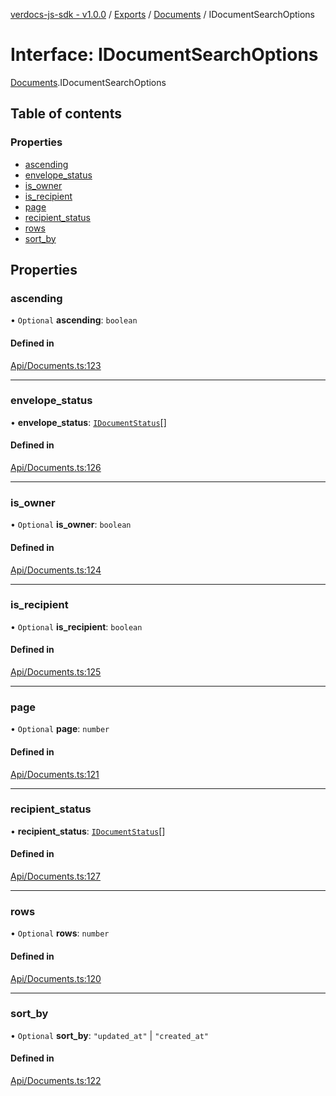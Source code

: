 [verdocs-js-sdk - v1.0.0](../README.md) / [Exports](../modules.md) / [Documents](../modules/Documents.md) / IDocumentSearchOptions

# Interface: IDocumentSearchOptions

[Documents](../modules/Documents.md).IDocumentSearchOptions

## Table of contents

### Properties

- [ascending](Documents.IDocumentSearchOptions.md#ascending)
- [envelope_status](Documents.IDocumentSearchOptions.md#envelope_status)
- [is_owner](Documents.IDocumentSearchOptions.md#is_owner)
- [is_recipient](Documents.IDocumentSearchOptions.md#is_recipient)
- [page](Documents.IDocumentSearchOptions.md#page)
- [recipient_status](Documents.IDocumentSearchOptions.md#recipient_status)
- [rows](Documents.IDocumentSearchOptions.md#rows)
- [sort_by](Documents.IDocumentSearchOptions.md#sort_by)

## Properties

### ascending

• `Optional` **ascending**: `boolean`

#### Defined in

[Api/Documents.ts:123](https://github.com/Verdocs/js-sdk/blob/0c335e6/src/Api/Documents.ts#L123)

___

### envelope\_status

• **envelope\_status**: [`IDocumentStatus`](../modules/Documents.md#idocumentstatus)[]

#### Defined in

[Api/Documents.ts:126](https://github.com/Verdocs/js-sdk/blob/0c335e6/src/Api/Documents.ts#L126)

___

### is\_owner

• `Optional` **is\_owner**: `boolean`

#### Defined in

[Api/Documents.ts:124](https://github.com/Verdocs/js-sdk/blob/0c335e6/src/Api/Documents.ts#L124)

___

### is\_recipient

• `Optional` **is\_recipient**: `boolean`

#### Defined in

[Api/Documents.ts:125](https://github.com/Verdocs/js-sdk/blob/0c335e6/src/Api/Documents.ts#L125)

___

### page

• `Optional` **page**: `number`

#### Defined in

[Api/Documents.ts:121](https://github.com/Verdocs/js-sdk/blob/0c335e6/src/Api/Documents.ts#L121)

___

### recipient\_status

• **recipient\_status**: [`IDocumentStatus`](../modules/Documents.md#idocumentstatus)[]

#### Defined in

[Api/Documents.ts:127](https://github.com/Verdocs/js-sdk/blob/0c335e6/src/Api/Documents.ts#L127)

___

### rows

• `Optional` **rows**: `number`

#### Defined in

[Api/Documents.ts:120](https://github.com/Verdocs/js-sdk/blob/0c335e6/src/Api/Documents.ts#L120)

___

### sort\_by

• `Optional` **sort\_by**: ``"updated_at"`` \| ``"created_at"``

#### Defined in

[Api/Documents.ts:122](https://github.com/Verdocs/js-sdk/blob/0c335e6/src/Api/Documents.ts#L122)
